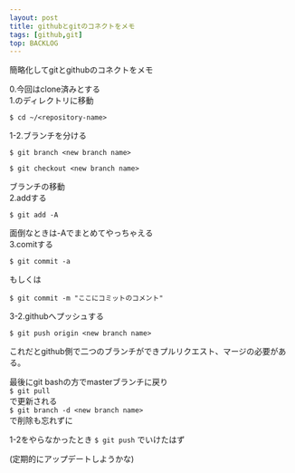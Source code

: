 ```yaml
---
layout: post
title: githubとgitのコネクトをメモ
tags: [github,git]
top: BACKLOG
---
```


簡略化してgitとgithubのコネクトをメモ

0.今回はclone済みとする  
1.<repository-name>のディレクトリに移動<br>
```
$ cd ~/<repository-name>
```
1-2.ブランチを分ける  
```
$ git branch <new branch name>
```  
```
$ git checkout <new branch name>
```
ブランチの移動  
2.addする  
```
$ git add -A
```
面倒なときは-Aでまとめてやっちゃえる  
3.comitする  
```
$ git commit -a
```  
もしくは  
```
$ git commit -m "ここにコミットのコメント"
```  
3-2.githubへプッシュする  
```
$ git push origin <new branch name>
```  
これだとgithub側で二つのブランチができプルリクエスト、マージの必要がある。  

最後にgit bashの方でmasterブランチに戻り  
`$ git pull`  
で更新される  
`$ git branch -d <new branch name>`  
で削除も忘れずに  

1-2をやらなかったとき
`$ git push`
でいけたはず

(定期的にアップデートしようかな)
